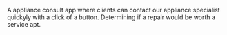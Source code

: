 A appliance consult app where clients can contact our appliance specialist quickyly with a click of a button. Determining if a repair would be worth a service apt.
